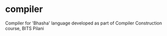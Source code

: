 # compiler
Compiler for 'Bhasha' language developed as part of Compiler Construction course, BITS Pilani
